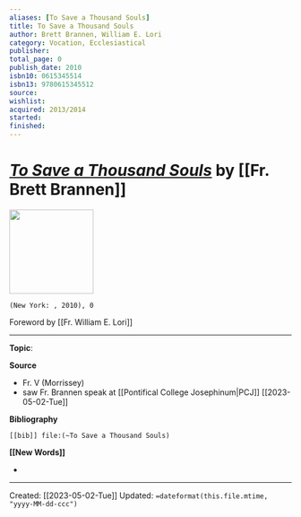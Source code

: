 ```yaml
---
aliases: [To Save a Thousand Souls]
title: To Save a Thousand Souls
author: Brett Brannen, William E. Lori
category: Vocation, Ecclesiastical
publisher: 
total_page: 0
publish_date: 2010
isbn10: 0615345514
isbn13: 9780615345512
source: 
wishlist: 
acquired: 2013/2014
started: 
finished: 
---
```

# *[To Save a Thousand Souls]()* by [[Fr. Brett Brannen]] 

<img src="http://books.google.com/books/content?id=mJdMQwAACAAJ&printsec=frontcover&img=1&zoom=1&source=gbs_api" width=150>

`(New York: , 2010), 0`

Foreword by [[Fr. William E. Lori]]

--- 
**Topic**: 

**Source**
- Fr. V (Morrissey)
- saw Fr. Brannen speak at [[Pontifical College Josephinum|PCJ]] [[2023-05-02-Tue]]

**Bibliography**

```query
[[bib]] file:(~To Save a Thousand Souls)
```
 

**[[New Words]]**

- 

---
Created: [[2023-05-02-Tue]]
Updated: `=dateformat(this.file.mtime, "yyyy-MM-dd-ccc")`